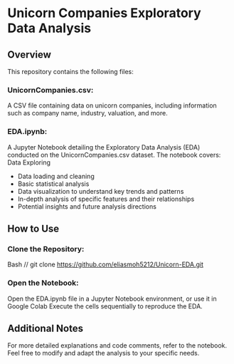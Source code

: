 # Unicorn Companies Exploratory Data Analysis

## Overview

This repository contains the following files:

### UnicornCompanies.csv:

A CSV file containing data on unicorn companies, including information such as company name, industry, valuation, and more.
### EDA.ipynb:

A Jupyter Notebook detailing the Exploratory Data Analysis (EDA) conducted on the UnicornCompanies.csv dataset.
The notebook covers:
Data Exploring
* Data loading and cleaning
* Basic statistical analysis
* Data visualization to understand key trends and patterns
* In-depth analysis of specific features and their relationships
* Potential insights and future analysis directions
## How to Use

### Clone the Repository:

Bash
// git clone https://github.com/eliasmoh5212/Unicorn-EDA.git

### Open the Notebook:

Open the EDA.ipynb file in a Jupyter Notebook environment, or use it in Google Colab
Execute the cells sequentially to reproduce the EDA.
## Additional Notes

For more detailed explanations and code comments, refer to the notebook.
Feel free to modify and adapt the analysis to your specific needs.
